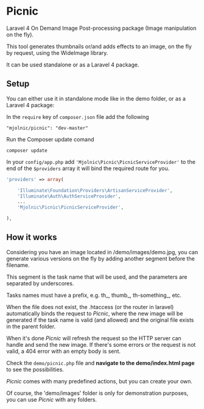 Picnic
=====

Laravel 4 On Demand Image Post-processing package (Image manipulation on the fly).

This tool generates thumbnails or/and adds effects to an image, on the fly by request,
using the WideImage library.

It can be used standalone or as a Laravel 4 package.

## Setup

You can either use it in standalone mode like in the demo folder, or as a Laravel 4 package:

In the `require` key of `composer.json` file add the following

    "mjolnic/picnic": "dev-master"

Run the Composer update comand

    composer update

In your `config/app.php` add `'Mjolnic\Picnic\PicnicServiceProvider'` to the end of the `$providers` array
it will bind the required route for you.

```php
'providers' => array(

    'Illuminate\Foundation\Providers\ArtisanServiceProvider',
    'Illuminate\Auth\AuthServiceProvider',
    ...
    'Mjolnic\Picnic\PicnicServiceProvider',

),
```

## How it works

Considering you have an image located in /demo/images/demo.jpg, you can
generate various versions on the fly by adding another segment before the filename.

This segment is the task name that will be used, and the parameters are separated
by underscores.

Tasks names must have a prefix, e.g. th_, thumb_, th-something_, etc.

When the file does not exist, the .htaccess (or the router in laravel) automatically binds the request to *Picnic*,
where the new image will be generated if the task name is valid (and allowed) and the original
file exists in the parent folder.

When it's done *Picnic* will refresh the request so the HTTP server can handle and send the new image.
If there's some errors or the request is not valid, a 404 error with an empty body is sent.

Check the `demo/picnic.php` file and **navigate to the demo/index.html page** to see the possibilities.

*Picnic* comes with many predefined actions, but you can create your own.

Of course, the 'demo/images' folder is only for demonstration purposes, you can use *Picnic* with any folders.
